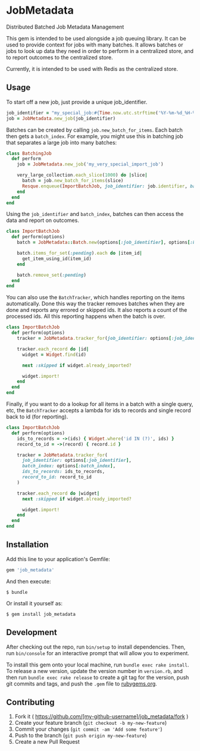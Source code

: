 # JobMetadata

Distributed Batched Job Metadata Management

This gem is intended to be used alongside a job queuing library. It can be used to provide context for jobs with many batches.
It allows batches or jobs to look up data they need in order to perform in a centralized store, and to report outcomes to the centralized store.

Currently, it is intended to be used with Redis as the centralized store.

## Usage

To start off a new job, just provide a unique job_identifier.
```ruby
job_identifier = "my_special_job:#{Time.now.utc.strftime('%Y-%m-%d_%H-%M-%S')}_#{rand.to_s[2..6]}"
job = JobMetadata.new_job(job_identifier)
```

Batches can be created by calling `job.new_batch_for_items`. Each batch then gets a `batch_index`.
For example, you might use this in batching job that separates a large job into many batches:
```ruby
class BatchingJob
  def perform
    job = JobMetadata.new_job('my_very_special_import_job')

    very_large_collection.each_slice(1000) do |slice|
      batch = job.new_batch_for_items(slice)
      Resque.enqueue(ImportBatchJob, job_identifier: job.identifier, batch_index: batch.index)
    end
  end
end
```

Using the `job_identifier` and `batch_index`, batches can then access the data and report on outcomes.
```ruby
class ImportBatchJob
  def perform(options)
    batch = JobMetadata::Batch.new(options[:job_identifier], options[:batch_index])

    batch.items_for_set(:pending).each do |item_id|
      get_item_using_id(item_id)
    end

    batch.remove_set(:pending)
  end
end
```

You can also use the `BatchTracker`, which handles reporting on the items automatically. Done this way the tracker removes batches when they are done and reports any errored or skipped ids. It also reports a count of the processed ids. All this reporting happens when the batch is over.

```ruby
class ImportBatchJob
  def perform(options)
    tracker = JobMetadata.tracker_for(job_identifier: options[:job_identifier], batch_index: options[:batch_index])

    tracker.each_record do |id|
      widget = Widget.find(id)

      next :skipped if widget.already_imported?

      widget.import!
    end
  end
end
```

Finally, if you want to do a lookup for all items in a batch with a single query, etc, the `BatchTracker` accepts a lambda for ids to records and single record back to id (for reporting).

```ruby
class ImportBatchJob
  def perform(options)
    ids_to_records = ->(ids) { Widget.where('id IN (?)', ids) }
    record_to_id = ->(record) { record.id }

    tracker = JobMetadata.tracker_for(
      job_identifier: options[:job_identifier],
      batch_index: options[:batch_index],
      ids_to_records: ids_to_records,
      record_to_id: record_to_id
    )

    tracker.each_record do |widget|
      next :skipped if widget.already_imported?

      widget.import!
    end
  end
end
```

## Installation

Add this line to your application's Gemfile:

```ruby
gem 'job_metadata'
```

And then execute:

    $ bundle

Or install it yourself as:

    $ gem install job_metadata

## Development

After checking out the repo, run `bin/setup` to install dependencies. Then, run `bin/console` for an interactive prompt that will allow you to experiment.

To install this gem onto your local machine, run `bundle exec rake install`. To release a new version, update the version number in `version.rb`, and then run `bundle exec rake release` to create a git tag for the version, push git commits and tags, and push the `.gem` file to [rubygems.org](https://rubygems.org).

## Contributing

1. Fork it ( https://github.com/[my-github-username]/job_metadata/fork )
2. Create your feature branch (`git checkout -b my-new-feature`)
3. Commit your changes (`git commit -am 'Add some feature'`)
4. Push to the branch (`git push origin my-new-feature`)
5. Create a new Pull Request

